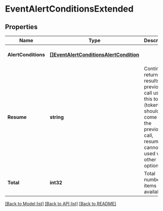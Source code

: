 # EventAlertConditionsExtended

## Properties
Name | Type | Description | Notes
------------ | ------------- | ------------- | -------------
**AlertConditions** | [**[]EventAlertConditionsAlertCondition**](EventAlertConditionsAlert-Condition.md) |  | [optional] [default to null]
**Resume** | **string** | Continue returning results from previous call using this token (token should come from the previous call, resume cannot be used with other options). | [optional] [default to null]
**Total** | **int32** | Total number of items available. | [optional] [default to null]

[[Back to Model list]](../README.md#documentation-for-models) [[Back to API list]](../README.md#documentation-for-api-endpoints) [[Back to README]](../README.md)


